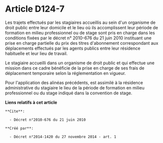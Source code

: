 # Article D124-7

Les trajets effectués par les stagiaires accueillis au sein d'un organisme de droit public entre leur domicile et le lieu où
ils accomplissent leur période de formation en milieu professionnel ou de stage sont pris en charge dans les conditions
fixées par le décret n° 2010-676 du 21 juin 2010 instituant une prise en charge partielle du prix des titres d'abonnement
correspondant aux déplacements effectués par les agents publics entre leur résidence habituelle et leur lieu de travail. 

Le stagiaire accueilli dans un organisme de droit public et qui effectue une mission dans ce cadre bénéficie de la prise en
charge de ses frais de déplacement temporaire selon la réglementation en vigueur. 

Pour l'application des alinéas précédents, est assimilé à la résidence administrative du stagiaire le lieu de la période de
formation en milieu professionnel ou du stage indiqué dans la convention de stage.

**Liens relatifs à cet article**

	**Cite**:

	  - Décret n°2010-676 du 21 juin 2010

	**Créé par**:

	  - Décret n°2014-1420 du 27 novembre 2014 - art. 1
